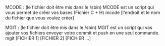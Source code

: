MCODE : (le fichier doit être mis dans le /sbin)
	MCODE est un script qui vous permet de créer vos bases (Fichier C + H)
	mcode [l'endroit et le nom du fichier que vous voulez créer]

MGIT : (le fichier doit être mis dans le /sbin)
	MGIT est un script qui vas ajouter vos fichiers envoyer votre commit et push en une seul commande.
	mgit [FICHIER 1] [FICHIER 2] [FICHIER ...]
